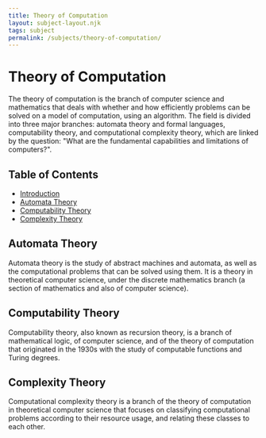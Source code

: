 ```yaml
---
title: Theory of Computation
layout: subject-layout.njk
tags: subject
permalink: /subjects/theory-of-computation/
---
```


# Theory of Computation

The theory of computation is the branch of computer science and mathematics that deals with whether and how efficiently problems can be solved on a model of computation, using an algorithm. The field is divided into three major branches: automata theory and formal languages, computability theory, and computational complexity theory, which are linked by the question: "What are the fundamental capabilities and limitations of computers?".

## Table of Contents

*   [Introduction](#theory-of-computation)
*   [Automata Theory](#automata-theory)
*   [Computability Theory](#computability-theory)
*   [Complexity Theory](#complexity-theory)

## Automata Theory

Automata theory is the study of abstract machines and automata, as well as the computational problems that can be solved using them. It is a theory in theoretical computer science, under the discrete mathematics branch (a section of mathematics and also of computer science).

## Computability Theory

Computability theory, also known as recursion theory, is a branch of mathematical logic, of computer science, and of the theory of computation that originated in the 1930s with the study of computable functions and Turing degrees.

## Complexity Theory

Computational complexity theory is a branch of the theory of computation in theoretical computer science that focuses on classifying computational problems according to their resource usage, and relating these classes to each other.
